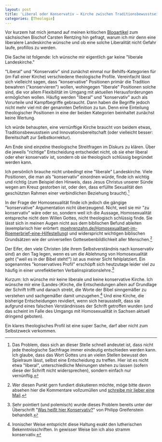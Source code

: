 ```yaml
---
layout: post
title: 'Liberal oder Konservativ – Kirche zwischen Traditionsbewusstsein und Innovationsbereitschaft'
categories: [Theologie]
---
```


Vor kurzem hat mich jemand auf meinen kritischen [Blogartikel](http://www.moehrenzahn.de/Konservativ-sei-nicht-mit-rueckstaendig-gleichzusetzen/) zum sächsischen Bischof Carsten Rentzing hin gefragt, warum ich mir denn eine liberalere Landeskirche wünsche und ob eine solche Liberalität nicht Gefahr laufe, profillos zu werden.

Die Sache ist folgende: Ich wünsche mir eigentlich gar keine "liberale Landeskirche."

"Liberal" und "Konservativ" sind zunächst einmal nur Behilfs-Kategorien für (im Fall einer Kirche) verschiedene theologische Profile. Vereinfacht lässt sich vielleicht sagen, dass "konservative" Positionen primär die Tradition bewahren ("konservieren") wollen, wohingegen "liberale" Positionen solche sind, die vor allem Flexibilität im Umgang mit aktuellen Herausforderungen ermöglichen wollen. Häufig werden "liberal" und "konservativ" auch als Vorurteile und Kampfbegriffe gebraucht. Dann haben die Begriffe jedoch nicht mehr viel mit der genannten Definition zu tun. Denn eine Einteilung theologischer Positionen in eine der beiden Kategorien beinhaltet zunächst keine Wertung.

Ich würde behaupten, eine vernünftige Kirche braucht von beidem etwas, Traditionsbewusstsein und Innovationsbereitschaft (oder vielleicht besser: Bereitschaft zur Selbstkorrektur).

Am Ende sind  einzelne theologische Streitfragen im Diskurs zu klären. Über die jeweils "richtige" Entscheidung entscheidet nicht, ob sie eher liberal oder eher konservativ ist, sondern ob sie theologisch schlüssig begründet werden kann.

Ich persönlich brauche nicht unbedingt eine "liberale" Landeskirche. Viele Positionen, die man als "konservativ" einordnen würde, finde ich wichtig und richtig (zum Beispiel den Hinweis, dass Jesus Christus unserer Sünde wegen am Kreuz gestorben ist, oder den, dass erfüllte Sexualität den geschützten Rahmen einer verbindlichen Beziehung braucht).[^3]

[^3]: Das Problem, dass sich an dieser Stelle schnell andeutet ist, dass nicht jede theologische Sachfrage immer eindeutig entschieden werden kann. Ich glaube, dass das Wort Gottes uns an vielen Stellen bewusst den Spielraum lässt, selbst eine Entscheidung zu treffen. Hier ist es nicht etwa "liberal", unterschiedliche Meinungen stehen zu lassen (sofern diese der Schrift nicht widersprechen), sondern einfach nur vernünftig.

In der Frage der Homosexualität finde ich jedoch die gängige "konservative" Argumentation nicht überzeugend. Nicht, weil sie mir "zu konservativ" wäre oder so, sondern weil ich die Aussage, Homosexualität entspreche nicht dem Willen Gottes, nicht theologisch schlüssig finde. Sie lässt sich in meinen Augen nicht aus dem biblischen Befund ableiten (exemplarisch hier erörtert: [moehrenzahn.de/Homosexualitaet-im-Roemerbrief-eine-Hilfestellung](http://www.moehrenzahn.de/Homosexualitaet-im-Roemerbrief-eine-Hilfestellung/)) und widerspricht wichtigen biblischen Grundsätzen wie der universellen Gottesebenbildlichkeit aller Menschen.[^4]

[^4]: Wer diesen Punkt gern fundiert diskutieren möchte, möge bitte davon absehen hier die Kommentare vollzumüllen und [schreibe mir lieber eine Mail](mailto:max@moehrenzahn.de).

Der Eifer, den viele Christen (die ihrem Selbstverständnis nach konservativ sind) an den Tag legen, wenn es um die Ablehnung von Homosexualität geht ("weil es in der Bibel steht!") ist aus meiner Sicht fehlplatziert. Ein sogenanntes "konservatives Profil" erschöpft sich heutzutage leider viel zu häufig in einer unreflektierten Verbalinspirationslehre.[^5]

[^5]: Sehr pointiert (und polemisch) wurde dieses Problem bereits unter der Überschrift "[Was heißt hier Konservativ?](http://www.theologiestudierende.de/2015/05/04/moment-mal-was-heisst-hier-konservativ/)" von Philipp Greifenstein behandelt. 

Kurzum: Ich wünsche mir keine liberale und keine konservative Kirche. Ich wünsche mir eine (Landes-)Kirche, die Entscheidungen allein auf Grundlage der Schrift trifft und danach strebt, die Worte der Bibel sinngemäßer zu verstehen und sachgemäßer damit umzugehen.[^2] Und eine Kirche, die bisherige Entscheidungen revidiert, wenn sich herausstellt, dass sie aufgrund eines falschen Verständnisses der Schrift getroffen wurden (und das scheint im Falle des Umgangs mit Homosexualität in Sachsen aktuell dringend geboten).

Ein klares theologisches Profil ist eine super Sache, darf aber nicht zum Selbstzweck verkommen.

[^2]: Ironischer Weise entspricht diese Haltung exakt den lutherischen Bekenntnisschriften. In gewisser Weise bin ich also stramm konservativ.